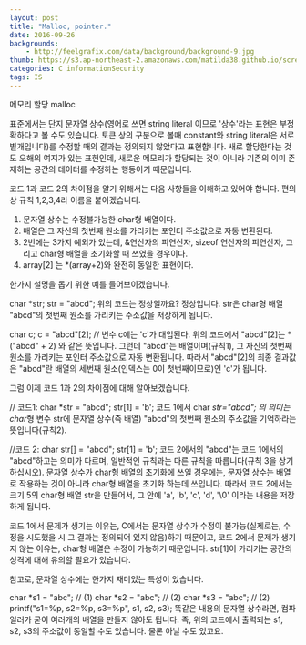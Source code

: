 ```yaml
---
layout: post
title: "Malloc, pointer."
date: 2016-09-26
backgrounds:
    - http://feelgrafix.com/data/background/background-9.jpg
thumb: https://s3.ap-northeast-2.amazonaws.com/matilda38.github.io/screen3.png
categories: C informationSecurity
tags: IS
---
```


메모리 할당 malloc

표준에서는 단지 문자열 상수(영어로 쓰면 string literal 이므로 '상수'라는 표현은 부정확하다고 볼 수도 있습니다.
토큰 상의 구분으로 볼때 constant와 string literal은 서로 별개입니다)를 수정할 때의 결과는 정의되지 않았다고 표현합니다.
새로 할당한다는 것도 오해의 여지가 있는 표현인데, 새로운 메모리가 할당되는 것이 아니라 기존의 이미 존재하는 공간의 데이터를 수정하는 행동이기 때문입니다.

코드 1과 코드 2의 차이점을 알기 위해서는 다음 사항들을 이해하고 있어야 합니다. 편의상 규칙 1,2,3,4라 이름을 붙이겠습니다.

1. 문자열 상수는 수정불가능한 char형 배열이다.
2. 배열은 그 자신의 첫번째 원소를 가리키는 포인터 주소값으로 자동 변환된다.
3. 2번에는 3가지 예외가 있는데, &연산자의 피연산자, sizeof 연산자의 피연산자, 그리고 char형 배열을 초기화할 때 쓰였을 경우이다.
4. array[2] 는 *(array+2)와 완전히 동일한 표현이다.

한가지 설명을 돕기 위한 예를 들어보이겠습니다.

char *str;
str = "abcd";
위의 코드는 정상일까요? 정상입니다. str은 char형 배열 "abcd"의 첫번째 원소를 가리키는 주소값을 저장하게 됩니다.

char c;
c = "abcd"[2]; // 변수 c에는 'c'가 대입된다.
위의 코드에서 "abcd"[2]는 *("abcd" + 2) 와 같은 뜻입니다. 그런데 "abcd"는 배열이며(규칙1), 그 자신의 첫번째 원소를 가리키는 포인터 주소값으로 자동 변환됩니다. 따라서 "abcd"[2]의 최종 결과값은 "abcd"란 배열의 세번째 원소(인덱스는 0이 첫번째이므로)인 'c'가 됩니다.

그럼 이제 코드 1과 2의 차이점에 대해 알아보겠습니다.

// 코드1:
char *str = "abcd";
str[1] = 'b';
코드 1에서 char *str="abcd"; 의 의미는 char*형 변수 str에 문자열 상수(즉 배열) "abcd"의 첫번째 원소의 주소값을 기억하라는 뜻입니다(규칙2).

//코드 2:
char str[] = "abcd";
str[1] = 'b';
코드 2에서의 "abcd"는 코드 1에서의 "abcd"하고는 의미가 다르며, 일반적인 규칙과는 다른 규칙을 따릅니다(규칙 3을 상기하십시오). 문자열 상수가 char형 배열의 초기화에 쓰일 경우에는, 문자열 상수는 배열로 작용하는 것이 아니라 char형 배열을 초기화 하는데 쓰입니다. 따라서 코드 2에서는 크기 5의 char형 배열 str을 만들어서, 그 안에 'a', 'b', 'c', 'd', '\0' 이라는 내용을 저장하게 됩니다.

코드 1에서 문제가 생기는 이유는, C에서는 문자열 상수가 수정이 불가능(실제로는, 수정을 시도했을 시 그 결과는 정의되어 있지 않음)하기 때문이고, 코드 2에서 문제가 생기지 않는 이유는, char형 배열은 수정이 가능하기 때문입니다. str[1]이 가리키는 공간의 성격에 대해 유의할 필요가 있습니다.

참고로, 문자열 상수에는 한가지 재미있는 특성이 있습니다.

char *s1 = "abc"; // (1)
char *s2 = "abc"; // (2)
char *s3 = "abc"; // (2)
printf("s1=%p, s2=%p, s3=%p", s1, s2, s3);
똑같은 내용의 문자열 상수라면, 컴파일러가 굳이 여러개의 배열을 만들지 않아도 됩니다. 즉, 위의 코드에서 출력되는 s1, s2, s3의 주소값이 동일할 수도 있습니다. 물론 아닐 수도 있고요.
